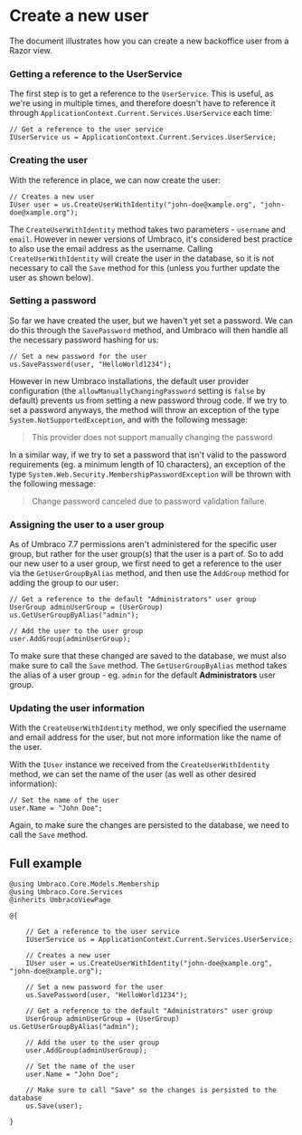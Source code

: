 # Create a new user

The document illustrates how you can create a new backoffice user from a Razor view. 


### Getting a reference to the UserService
The first step is to get a reference to the `UserService`. This is useful, as we're using in multiple times, and therefore doesn't have to reference it through `ApplicationContext.Current.Services.UserService` each time:

    // Get a reference to the user service
    IUserService us = ApplicationContext.Current.Services.UserService;
    
### Creating the user
With the reference in place, we can now create the user:

    // Creates a new user
    IUser user = us.CreateUserWithIdentity("john-doe@xample.org", "john-doe@xample.org");
    
The `CreateUserWithIdentity` method takes two parameters - `username` and `email`. However in newer versions of Umbraco, it's considered best practice to also use the email address as the username. Calling `CreateUserWithIdentity` will create the user in the database, so it is not necessary to call the `Save` method for this (unless you further update the user as shown below).

### Setting a password
So far we have created the user, but we haven't yet set a password. We can do this through the `SavePassword` method, and Umbraco will then handle all the necessary password hashing for us:

    // Set a new password for the user
    us.SavePassword(user, "HelloWorld1234");
    
However in new Umbraco installations, the default user provider configuration (the `allowManuallyChangingPassword` setting is `false` by default) prevents us from setting a new password throug code. If we try to set a password anyways, the method will throw an exception of the type `System.NotSupportedException`, and with the following message:

> This provider does not support manually changing the password

In a similar way, if we try to set a password that isn't valid to the password requirements (eg. a minimum length of 10 characters), an exception of the type `System.Web.Security.MembershipPasswordException` will be thrown with the following message:

> Change password canceled due to password validation failure.

### Assigning the user to a user group
As of Umbraco 7.7 permissions aren't administered for the specific user group, but rather for the user group(s) that the user is a part of. So to add our new user to a user group, we first need to get a reference to the user via the `GetUserGroupByAlias` method, and then use the `AddGroup` method for adding the group to our user:

    // Get a reference to the default "Administrators" user group
    UserGroup adminUserGroup = (UserGroup) us.GetUserGroupByAlias("admin");

    // Add the user to the user group
    user.AddGroup(adminUserGroup);
    
To make sure that these changed are saved to the database, we must also make sure to call the `Save` method. The `GetUserGroupByAlias` method takes the alias of a user group - eg. `admin` for the default **Administrators** user group.

### Updating the user information
With the `CreateUserWithIdentity` method, we only specified the username and email address for the user, but not more information like the name of the user.

With the `IUser` instance we received from the `CreateUserWithIdentity` method, we can set the name of the user (as well as other desired information):

    // Set the name of the user
    user.Name = "John Doe";

Again, to make sure the changes are persisted to the database, we need to call the `Save` method.


## Full example

    @using Umbraco.Core.Models.Membership
    @using Umbraco.Core.Services
    @inherits UmbracoViewPage

    @{
    
        // Get a reference to the user service
        IUserService us = ApplicationContext.Current.Services.UserService;
    
        // Creates a new user
        IUser user = us.CreateUserWithIdentity("john-doe@xample.org", "john-doe@xample.org");

        // Set a new password for the user
        us.SavePassword(user, "HelloWorld1234");

        // Get a reference to the default "Administrators" user group
        UserGroup adminUserGroup = (UserGroup) us.GetUserGroupByAlias("admin");

        // Add the user to the user group
        user.AddGroup(adminUserGroup);

        // Set the name of the user
        user.Name = "John Doe";

        // Make sure to call "Save" so the changes is persisted to the database
        us.Save(user);

    }

